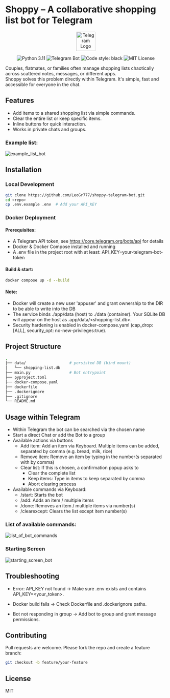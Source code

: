 # Shoppy – A collaborative shopping list bot for Telegram

<p align="center">
  <img src="https://upload.wikimedia.org/wikipedia/commons/8/82/Telegram_logo.svg" width="60" alt="Telegram Logo"/>
</p>

<p align="center">
  <img src="https://img.shields.io/badge/python-3.11-blue" alt="Python 3.11"/>
  <img src="https://img.shields.io/badge/Telegram-Bot-blue?logo=telegram" alt="Telegram Bot"/>
  <img src="https://img.shields.io/badge/code%20style-black-000000.svg" alt="Code style: black"/>
  <img src="https://img.shields.io/badge/license-MIT-green" alt="MIT License"/>
</p>

Couples, flatmates, or families often manage shopping lists chaotically across scattered notes, messages, or different apps.  
Shoppy solves this problem directly within Telegram. It's simple, fast and accessible for everyone in the chat.
   
## Features
- Add items to a shared shopping list via simple commands.
- Clear the entire list or keep specific items.
- Inline buttons for quick interaction.
- Works in private chats and groups.

### Example list:
![example_list_bot](https://i.postimg.cc/MTB5ZGXF/photo-2025-09-04-18-39-40.jpg)

## Installation

### Local Development

```bash
git clone https://github.com/LeoGr777/shoppy-telegram-bot.git
cd <repo>
cp .env.example .env  # Add your API_KEY
```

### Docker Deployment

#### Prerequisites:

- A Telegram API token, see https://core.telegram.org/bots/api for details
- Docker & Docker Compose installed and running
- A .env file in the project root with at least:
    API_KEY=your-telegram-bot-token

#### Build & start:
```bash
docker compose up -d --build
```

#### Note:
- Docker will create a new user 'appuser' and grant ownership to the DIR to be able to write into the DB 
- The service binds ./app/data (host) to ./data (container). Your SQLite DB will appear on the host as .app/data/<shopping-list.db>.
- Security hardening is enabled in docker-compose.yaml (cap_drop: [ALL], security_opt: no-new-privileges:true).

## Project Structure
```bash
.
├── data/                   # persisted DB (bind mount)
│   └── shopping-list.db    
├── main.py                 # Bot entrypoint
├── pyproject.toml          
├── docker-compose.yaml     
├── dockerfile              
├── .dockerignore
├── .gitignore
└── README.md
```
## Usage within Telegram
- Within Telegram the bot can be searched via the chosen name
- Start a direct Chat or add the Bot to a group
- Available actions via buttons
  - Add item: Add an item via Keyboard. Multiple items can be added, separated by comma (e.g. bread, milk, rice)
  - Remove item: Remove an item by typing in the number(s separated with by comma)
  - Clear list: If this is chosen, a confirmation popup asks to 
    - Clear the complete list
    - Keep items: Type in items to keep separated by comma
    - Abort clearing process
- Available commands via Keyboard:
  - /start: Starts the bot
  - /add: Adds an item / multiple items
  - /done: Removes an item / multiple items via number(s)
  - /clearexcept: Clears the list except item number(s) 

### List of available commands:

![list_of_bot_commands](https://i.postimg.cc/Qx0hX82m/photo-2025-09-04-18-07-51.jpg)

### Starting Screen

![starting_screen_bot](https://i.postimg.cc/FFDmgFTS/photo-2025-09-04-18-07-49.jpg)

## Troubleshooting
- Error: API_KEY not found → Make sure .env exists and contains API_KEY=<your_token>.

- Docker build fails → Check Dockerfile and .dockerignore paths.

- Bot not responding in group → Add bot to group and grant message permissions.

## Contributing
Pull requests are welcome.
Please fork the repo and create a feature branch:

```bash
git checkout -b feature/your-feature
```

## License
MIT